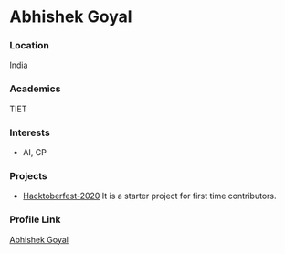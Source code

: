 # Abhishek Goyal

### Location

India

### Academics

TIET

### Interests

- AI, CP

### Projects

- [Hacktoberfest-2020](https://github.com/ABHISHEK-G0YAL/Hacktoberfest-2020) It is a starter project for first time contributors.

### Profile Link

[Abhishek Goyal](https://github.com/ABHISHEK-G0YAL)

